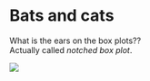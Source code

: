 # Bats and cats
What is the ears on the box plots??  
Actually called *notched box plot*.


<img src="https://i.stack.imgur.com/NZ6RF.png" />